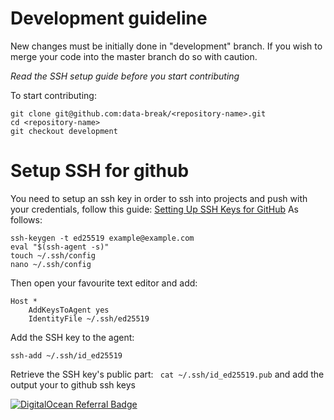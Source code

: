 # Development guideline
New changes must be initially done in "development" branch. If you wish to merge your code into the master branch do so with caution.

*Read the SSH setup guide before you start contributing*

To start contributing:
```
git clone git@github.com:data-break/<repository-name>.git
cd <repository-name>
git checkout development
```

# Setup SSH for github
You need to setup an ssh key in order to ssh into projects and push with your credentials, follow this guide: [Setting Up SSH Keys for GitHub](https://www.youtube.com/watch?v=8X4u9sca3Io)
As follows:
```
ssh-keygen -t ed25519 example@example.com
eval "$(ssh-agent -s)"
touch ~/.ssh/config
nano ~/.ssh/config
```

Then open your favourite text editor and add:
```
Host *
	AddKeysToAgent yes
	IdentityFile ~/.ssh/ed25519
```

Add the SSH key to the agent:
```
ssh-add ~/.ssh/id_ed25519
```

Retrieve the SSH key's public part: ``` cat ~/.ssh/id_ed25519.pub``` and add the output your to github ssh keys

[![DigitalOcean Referral Badge](https://web-platforms.sfo2.cdn.digitaloceanspaces.com/WWW/Badge%201.svg)](https://www.digitalocean.com/?refcode=0d02f47d7c5f&utm_campaign=Referral_Invite&utm_medium=Referral_Program&utm_source=badge)
